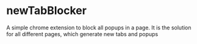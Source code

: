 # newTabBlocker
A simple chrome extension to block all popups in a page. It is the solution for all different pages, which generate new tabs and popups
